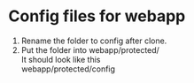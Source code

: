 # Config files for webapp  
1. Rename the folder to config after clone.  
2. Put the folder into webapp/protected/  
It should look like this  
webapp/protected/config
